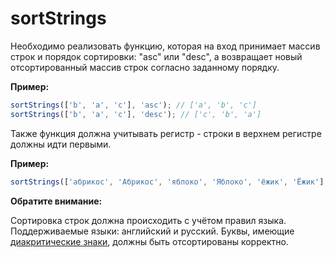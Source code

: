 # sortStrings

Необходимо реализовать функцию, которая на вход принимает массив строк и порядок сортировки: "asc" или "desc",
a возвращает новый отсортированный массив строк согласно заданному порядку.

**Пример:**

```js
sortStrings(['b', 'a', 'c'], 'asc'); // ['a', 'b', 'c']
sortStrings(['b', 'a', 'c'], 'desc'); // ['c', 'b', 'a']
```

Также функция должна учитывать регистр - строки в верхнем регистре должны идти первыми.

**Пример:**
```js
sortStrings(['абрикос', 'Абрикос', 'яблоко', 'Яблоко', 'ёжик', 'Ёжик'], 'asc'); // ['Абрикос', 'абрикос', 'Ёжик', 'ёжик', 'Яблоко', 'яблоко']
```

**Обратите внимание:**

Сортировка строк должна происходить с учётом правил языка. Поддерживаемые языки: английский и русский.
Буквы, имеющие [диакритические знаки](https://ru.wikipedia.org/wiki/%D0%94%D0%B8%D0%B0%D0%BA%D1%80%D0%B8%D1%82%D0%B8%D1%87%D0%B5%D1%81%D0%BA%D0%B8%D0%B5_%D0%B7%D0%BD%D0%B0%D0%BA%D0%B8),
должны быть отсортированы корректно.
